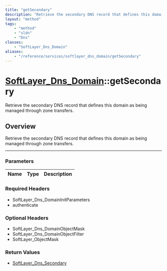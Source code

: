```yaml
---
title: "getSecondary"
description: "Retrieve the secondary DNS record that defines this domain as being managed through zone transfers."
layout: "method"
tags:
    - "method"
    - "sldn"
    - "Dns"
classes:
    - "SoftLayer_Dns_Domain"
aliases:
    - "/reference/services/softlayer_dns_domain/getSecondary"
---
```

# [SoftLayer_Dns_Domain](/reference/services/SoftLayer_Dns_Domain)::getSecondary


Retrieve the secondary DNS record that defines this domain as being managed through zone transfers.


## Overview 
Retrieve the secondary DNS record that defines this domain as being managed through zone transfers.

-----

### Parameters 
|Name | Type | Description |
| --- | --- | --- |


### Required Headers
* SoftLayer_Dns_DomainInitParameters
* authenticate


### Optional Headers
* SoftLayer_Dns_DomainObjectMask
* SoftLayer_Dns_DomainObjectFilter
* SoftLayer_ObjectMask

### Return Values
* <a href='/reference/datatypes/SoftLayer_Dns_Secondary'>SoftLayer_Dns_Secondary </a>




